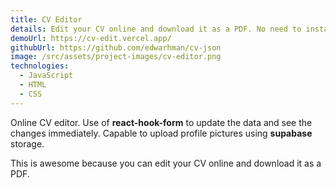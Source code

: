 ```yaml
---
title: CV Editor
details: Edit your CV online and download it as a PDF. No need to install anything. Just open the website and start editing.
demoUrl: https://cv-edit.vercel.app/
githubUrl: https://github.com/edwarhman/cv-json
image: /src/assets/project-images/cv-editor.png
technologies:
  - JavaScript
  - HTML
  - CSS
---
```

Online CV editor. Use of **react-hook-form** to update the data and see the changes immediately. Capable to upload profile pictures using **supabase** storage. 

This is awesome because you can edit your CV online and download it as a PDF.